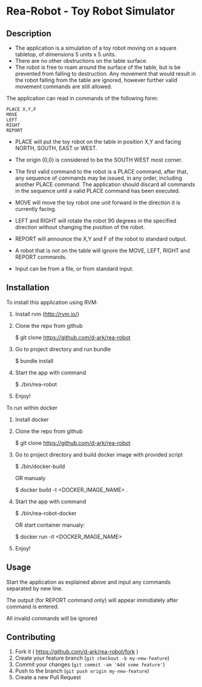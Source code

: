 # Rea-Robot - Toy Robot Simulator

## Description


- The application is a simulation of a toy robot moving on a square tabletop,
  of dimensions 5 units x 5 units.
- There are no other obstructions on the table surface.
- The robot is free to roam around the surface of the table, but is be
  prevented from falling to destruction. Any movement that would result in the
  robot falling from the table are ignored, however further valid
  movement commands are still allowed.

The application can read in commands of the following form:

    PLACE X,Y,F
    MOVE
    LEFT
    RIGHT
    REPORT

- PLACE will put the toy robot on the table in position X,Y and facing NORTH,
  SOUTH, EAST or WEST.
- The origin (0,0) is considered to be the SOUTH WEST most corner.
- The first valid command to the robot is a PLACE command, after that, any
  sequence of commands may be issued, in any order, including another PLACE
  command. The application should discard all commands in the sequence until
  a valid PLACE command has been executed.
- MOVE will move the toy robot one unit forward in the direction it is
  currently facing.
- LEFT and RIGHT will rotate the robot 90 degrees in the specified direction
  without changing the position of the robot.
- REPORT will announce the X,Y and F of the robot to standard output.

- A robot that is not on the table will ignore the MOVE, LEFT, RIGHT
  and REPORT commands.
- Input can be from a file, or from standard input.

## Installation

To install this application using RVM:

1) Install rvm (http://rvm.io/)

2) Clone the repo from github

    $ git clone https://github.com/d-ark/rea-robot

3) Go to project directory and run bundle

    $ bundle install

4) Start the app with command

    $ ./bin/rea-robot

5) Enjoy!

To run within docker

1) Install docker

2) Clone the repo from github

    $ git clone https://github.com/d-ark/rea-robot

3) Go to project directory and build docker image with provided script

    $ ./bin/docker-build

    OR manualy

    $ docker build -t <DOCKER_IMAGE_NAME> .

4) Start the app with command

    $ ./bin/rea-robot-docker

    OR start container manualy:

    $ docker run -it <DOCKER_IMAGE_NAME>

5) Enjoy!

## Usage

Start the application as explained above and input any commands separated by new line.

The output (for REPORT command only) will appear immidiately after command is entered.

All invalid commands will be ignored

## Contributing

1. Fork it ( https://github.com/d-ark/rea-robot/fork )
2. Create your feature branch (`git checkout -b my-new-feature`)
3. Commit your changes (`git commit -am 'Add some feature'`)
4. Push to the branch (`git push origin my-new-feature`)
5. Create a new Pull Request
